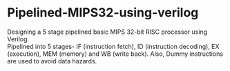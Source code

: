 # Pipelined-MIPS32-using-verilog
Designing a 5 stage pipelined basic MIPS 32-bit RISC processor using Verilog.  
Pipelined into 5 stages- IF (instruction fetch), ID (instruction decoding), EX (execution), MEM (memory) and WB (write back). 
Also, Dummy instructions are used to avoid data hazards.
